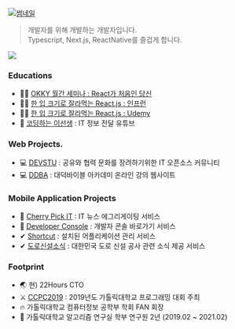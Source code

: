 [![썸네일](https://user-images.githubusercontent.com/46296754/145671738-916784ea-ef0b-4445-b989-83404e4ab495.png)](https://www.udemy.com/course/winterlood-react-basic/?referralCode=CB775FCF68FAC7B4BF4C)

> 개발자를 위해 개발하는 개발자입니다.\
> Typescript, Next.js, ReactNative를 즐겁게 합니다.

![](https://readme-stickers.vercel.app/api/kodeveloper?name=%EC%9D%B4%EC%A0%95%ED%99%98)

### Educations
- 👨‍🎓 [OKKY 월간 세미나 : React가 처음인 당신](https://www.youtube.com/watch?v=mfzRXKUQCvY)
- 👨‍🎓 [한 입 크기로 잘라먹는 React.js : 인프런](https://www.inflearn.com/course/한입-리액트?inst=99ba74ca)
- 👨‍🎓 [한 입 크기로 잘라먹는 React.js : Udemy](https://www.udemy.com/course/winterlood-react-basic/?referralCode=CB775FCF68FAC7B4BF4C)
- 👨‍ [코딩하는 이선생](https://www.youtube.com/channel/UCn7yFtl60fQsRtEaoyuzFUg) : IT 정보 전달 유튜브

### Web Projects.
- 💻 [DEVSTU](https://devstu.co.kr/) : 공유와 협력 문화를 장려하기위한 IT 오픈소스 커뮤니티
- 💻 [DDBA](https://ddba.or.kr/) : 대덕바이블 아카데미 온라인 강의 웹사이트

### Mobile Application Projects
- 🍒 [Cherry Pick IT](https://play.google.com/store/apps/details?id=com.cherrypick_it) : IT 뉴스 에그리게이팅 서비스
- 🏹 [Developer Console](https://play.google.com/store/apps/details?id=com.developer_console) : 개발자 콘솔 바로가기 서비스
- ✔ [Shortcut](https://play.google.com/store/apps/details?id=com.jeonghwan.flutterexam.flutter_example) : 설치된 어플리케이션 관리 서비스
- ✔ [도로신설소식](https://play.google.com/store/apps/details?id=com.roadconstruct) : 대한민국 도로 신설 공사 관련 소식 제공 서비스

### Footprint
- 🌏 현) 22Hours CTO
- ⚔️ [CCPC2019](https://ccpc2019.github.io/) : 2019년도 가톨릭대학교 프로그래밍 대회 주최
- 🔥  가톨릭대학교 컴퓨터정보 공학부 학회 FAN 회장
- 🔎 가톨릭대학교 알고리즘 연구실 학부 연구원 2년 (2019.02 ~ 2021.02)
